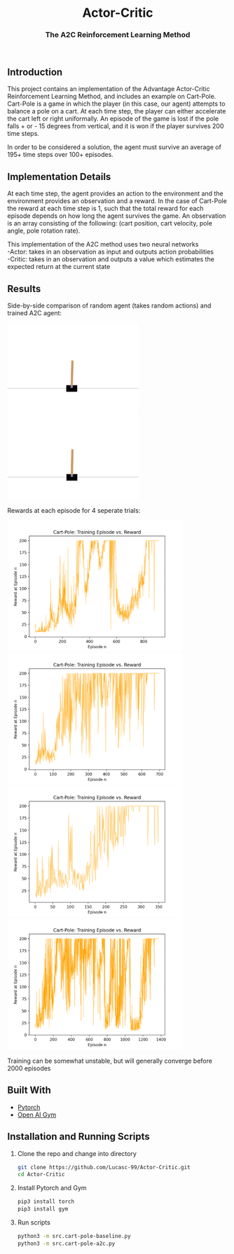 
<p align="center">
  <h1 align="center">Actor-Critic</h1>
  <h3 align="center">The A2C Reinforcement Learning Method</h3>
</p>
<br />



<!-- ABOUT THE PROJECT -->
## Introduction
This project contains an implementation of the Advantage Actor-Critic Reinforcement Learning Method, and includes an example on Cart-Pole.
Cart-Pole is a game in which the player (in this case, our agent) attempts to balance a pole on a cart. At each time step, the player can either accelerate the cart left or right uniformally. An episode of the game is lost if the pole falls + or - 15 degrees from vertical, and it is won if the player survives 200 time steps. 

In order to be considered a solution, the agent must survive an average of 195+ time steps over 100+ episodes.


## Implementation Details

At each time step, the agent provides an action to the environment and the environment provides an observation and a reward. In the case of Cart-Pole the reward at each time step is 1, such that the total reward for each episode depends on how long the agent survives the game. An observation is an array consisting of the following: (cart position, cart velocity, pole angle, pole rotation rate).

This implementation of the A2C method uses two neural networks
 </br>
 -Actor: takes in an observation as input and outputs action probabilities
 </br>
  -Critic: takes in an observation and outputs a value which estimates the expected return at the current state



<!-- Results -->
## Results

Side-by-side comparison of random agent (takes random actions) and trained A2C agent:

<p float="left">  
    <img src="https://github.com/Lucasc-99/Actor-Critic/blob/master/res/unsolved-cartpole-v0_2.gif" width="300" height="200" />
    <img src="https://github.com/Lucasc-99/Actor-Critic/blob/master/res/solved-cartpole-v0_1.gif" width="300" height="200" />
</p>


Rewards at each episode for 4 seperate trials:

<p float="left">
   <img src="https://github.com/Lucasc-99/Actor-Critic/blob/master/res/cartpoledata_1.png" width="400" height="300" />
   <img src="https://github.com/Lucasc-99/Actor-Critic/blob/master/res/cartpoledata_2.png" width="400" height="300" />
   <img src="https://github.com/Lucasc-99/Actor-Critic/blob/master/res/cartpoledata_3.png" width="400" height="300" />
  <img src="https://github.com/Lucasc-99/Actor-Critic/blob/master/res/cartpoledata_5.png" width="400" height="300" />
</p>

Training can be somewhat unstable, but will generally converge before 2000 episodes


## Built With

* [Pytorch](https://pytorch.org/)
* [Open AI Gym](https://gym.openai.com/)


<!-- Usage -->

## Installation and Running Scripts

1. Clone the repo and change into directory
   ```sh
   git clone https://github.com/Lucasc-99/Actor-Critic.git
   cd Actor-Critic
   ```
   
2. Install Pytorch and Gym
   ```sh
   pip3 install torch
   pip3 install gym
   ```
 
3. Run scripts
   ```sh
   python3 -m src.cart-pole-baseline.py
   python3 -m src.cart-pole-a2c.py
   ```

